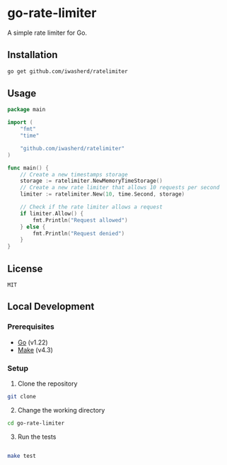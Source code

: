 # go-rate-limiter

A simple rate limiter for Go.

## Installation

```bash
go get github.com/iwasherd/ratelimiter
```

## Usage

```go
package main

import (
    "fmt"
    "time"

    "github.com/iwasherd/ratelimiter"
)

func main() {
	// Create a new timestamps storage
	storage := ratelimiter.NewMemoryTimeStorage()
    // Create a new rate limiter that allows 10 requests per second
    limiter := ratelimiter.New(10, time.Second, storage)

    // Check if the rate limiter allows a request
    if limiter.Allow() {
        fmt.Println("Request allowed")
    } else {
        fmt.Println("Request denied")
    }
}
```

## License
```
MIT
```


## Local Development

### Prerequisites

- [Go](https://golang.org/dl/) (v1.22)
- [Make](https://www.gnu.org/software/make/) (v4.3)

### Setup

1. Clone the repository

```bash
git clone
```

2. Change the working directory

```bash
cd go-rate-limiter
```

3. Run the tests

```bash

make test
```

